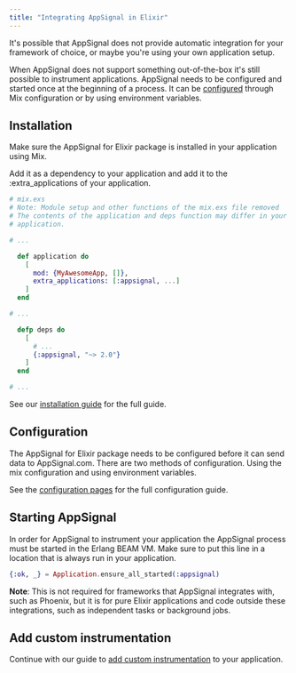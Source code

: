 ```yaml
---
title: "Integrating AppSignal in Elixir"
---
```


It's possible that AppSignal does not provide automatic integration for your
framework of choice, or maybe you're using your own application setup.

When AppSignal does not support something out-of-the-box it's still possible to
instrument applications. AppSignal needs to be configured and started once
at the beginning of a process. It can be
[configured](/elixir/configuration/index.html) through Mix configuration or by
using environment variables.

## Installation

Make sure the AppSignal for Elixir package is installed in your application
using Mix.

Add it as a dependency to your application and add it to the :extra_applications 
of your application.

```elixir
# mix.exs
# Note: Module setup and other functions of the mix.exs file removed
# The contents of the application and deps function may differ in your
# application.

# ...

  def application do
    [
      mod: {MyAwesomeApp, []},
      extra_applications: [:appsignal, ...]
    ]
  end

# ...

  defp deps do
    [
      # ...
      {:appsignal, "~> 2.0"}
    ]
  end

# ...

```

See our [installation guide](/elixir/installation.html) for the full guide.

## Configuration

The AppSignal for Elixir package needs to be configured before it can send data
to AppSignal.com. There are two methods of configuration. Using the mix
configuration and using environment variables.

See the [configuration pages](/elixir/configuration/index.html) for the full
configuration guide.

## Starting AppSignal

In order for AppSignal to instrument your application the AppSignal process
must be started in the Erlang BEAM VM. Make sure to put this line in a location
that is always run in your application.

```elixir
{:ok, _} = Application.ensure_all_started(:appsignal)
```

**Note**: This is not required for frameworks that AppSignal integrates with,
such as Phoenix, but it is for pure Elixir applications and code outside these
integrations, such as independent tasks or background jobs.

## Add custom instrumentation

Continue with our guide to [add custom
instrumentation](/elixir/instrumentation/index.html) to your application.
